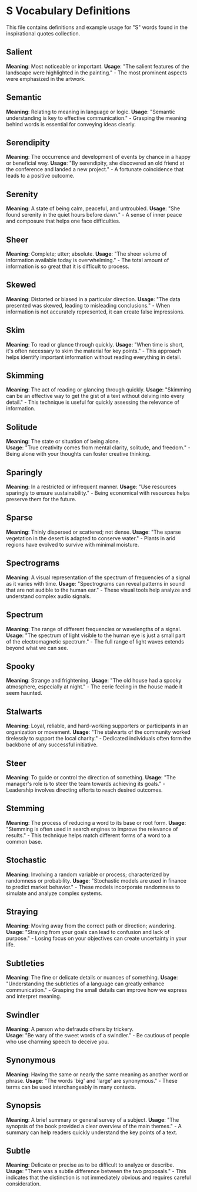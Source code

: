 # S Vocabulary Definitions

This file contains definitions and example usage for "S" words found in the inspirational quotes collection.

<!-- Add vocabulary words here following the format:
## WordName

**Meaning**: Clear, concise definition of the word.
**Usage**: "Quote or example sentence." - Explanation of the usage context.
-->

## Salient

**Meaning**: Most noticeable or important.
**Usage**: "The salient features of the landscape were highlighted in the painting." - The most prominent aspects were emphasized in the artwork.

## Semantic

**Meaning**: Relating to meaning in language or logic.
**Usage**: "Semantic understanding is key to effective communication." - Grasping the meaning behind words is essential for conveying ideas clearly.

## Serendipity

**Meaning**: The occurrence and development of events by chance in a happy or beneficial way.
**Usage**: "By serendipity, she discovered an old friend at the conference and landed a new project." - A fortunate coincidence that leads to a positive outcome.

## Serenity

**Meaning**: A state of being calm, peaceful, and untroubled.
**Usage**: "She found serenity in the quiet hours before dawn." - A sense of inner peace and composure that helps one face difficulties.

## Sheer

**Meaning**: Complete; utter; absolute.
**Usage**: "The sheer volume of information available today is overwhelming." - The total amount of information is so great that it is difficult to process.

## Skewed

**Meaning**: Distorted or biased in a particular direction.
**Usage**: "The data presented was skewed, leading to misleading conclusions." - When information is not accurately represented, it can create false impressions.

## Skim

**Meaning**: To read or glance through quickly.
**Usage**: "When time is short, it's often necessary to skim the material for key points." - This approach helps identify important information without reading everything in detail.

## Skimming

**Meaning**: The act of reading or glancing through quickly.
**Usage**: "Skimming can be an effective way to get the gist of a text without delving into every detail." - This technique is useful for quickly assessing the relevance of information.

## Solitude

**Meaning**: The state or situation of being alone.  
**Usage**: "True creativity comes from mental clarity, solitude, and freedom." - Being alone with your thoughts can foster creative thinking.

## Sparingly

**Meaning**: In a restricted or infrequent manner.
**Usage**: "Use resources sparingly to ensure sustainability." - Being economical with resources helps preserve them for the future.

## Sparse

**Meaning**: Thinly dispersed or scattered; not dense.
**Usage**: "The sparse vegetation in the desert is adapted to conserve water." - Plants in arid regions have evolved to survive with minimal moisture.

## Spectrograms

**Meaning**: A visual representation of the spectrum of frequencies of a signal as it varies with time.
**Usage**: "Spectrograms can reveal patterns in sound that are not audible to the human ear." - These visual tools help analyze and understand complex audio signals.

## Spectrum

**Meaning**: The range of different frequencies or wavelengths of a signal.
**Usage**: "The spectrum of light visible to the human eye is just a small part of the electromagnetic spectrum." - The full range of light waves extends beyond what we can see.

## Spooky

**Meaning**: Strange and frightening.
**Usage**: "The old house had a spooky atmosphere, especially at night." - The eerie feeling in the house made it seem haunted.

## Stalwarts

**Meaning**: Loyal, reliable, and hard-working supporters or participants in an organization or movement.
**Usage**: "The stalwarts of the community worked tirelessly to support the local charity." - Dedicated individuals often form the backbone of any successful initiative.

## Steer

**Meaning**: To guide or control the direction of something.
**Usage**: "The manager's role is to steer the team towards achieving its goals." - Leadership involves directing efforts to reach desired outcomes.

## Stemming

**Meaning**: The process of reducing a word to its base or root form.
**Usage**: "Stemming is often used in search engines to improve the relevance of results." - This technique helps match different forms of a word to a common base.

## Stochastic

**Meaning**: Involving a random variable or process; characterized by randomness or probability.
**Usage**: "Stochastic models are used in finance to predict market behavior." - These models incorporate randomness to simulate and analyze complex systems.

## Straying

**Meaning**: Moving away from the correct path or direction; wandering.
**Usage**: "Straying from your goals can lead to confusion and lack of purpose." - Losing focus on your objectives can create uncertainty in your life.

## Subtleties

**Meaning**: The fine or delicate details or nuances of something.
**Usage**: "Understanding the subtleties of a language can greatly enhance communication." - Grasping the small details can improve how we express and interpret meaning.

## Swindler

**Meaning**: A person who defrauds others by trickery.  
**Usage**: "Be wary of the sweet words of a swindler." - Be cautious of people who use charming speech to deceive you.

## Synonymous

**Meaning**: Having the same or nearly the same meaning as another word or phrase.
**Usage**: "The words 'big' and 'large' are synonymous." - These terms can be used interchangeably in many contexts.

## Synopsis

**Meaning**: A brief summary or general survey of a subject.
**Usage**: "The synopsis of the book provided a clear overview of the main themes." - A summary can help readers quickly understand the key points of a text.

## Subtle

**Meaning**: Delicate or precise as to be difficult to analyze or describe.
**Usage**: "There was a subtle difference between the two proposals." - This indicates that the distinction is not immediately obvious and requires careful consideration.
